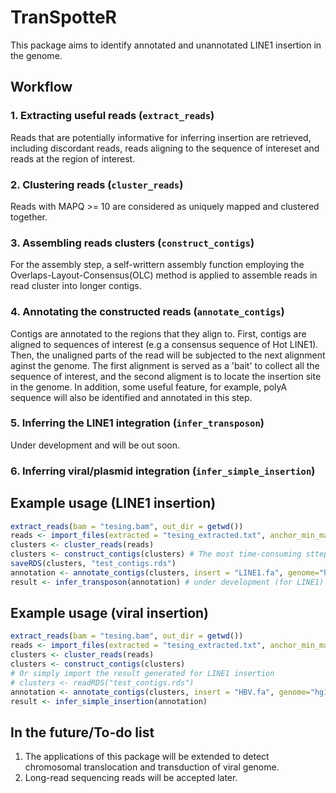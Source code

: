 # TranSpotteR
This package aims to identify annotated and unannotated LINE1 insertion in the genome.

## Workflow
### 1. Extracting useful reads (`extract_reads`)
Reads that are potentially informative for inferring insertion are retrieved, including discordant reads, reads aligning to the sequence of intereset and reads at the region of interest.

### 2. Clustering reads (`cluster_reads`)
Reads with MAPQ >= 10 are considered as uniquely mapped and clustered together.

### 3. Assembling reads clusters (`construct_contigs`)
For the assembly step, a self-writtern assembly function employing the Overlaps-Layout-Consensus(OLC) method is applied to assemble reads in read cluster into longer contigs.

### 4. Annotating the constructed reads (`annotate_contigs`)
Contigs are annotated to the regions that they align to.
First, contigs are aligned to sequences of interest (e.g a consensus sequence of Hot LINE1).
Then, the unaligned parts of the read will be subjected to the next alignment aginst the genome.
The first alignment is served as a 'bait' to collect all the sequence of interest, and the second aligment is to locate the insertion site in the genome.
In addition, some useful feature, for example, polyA sequence will also be identified and annotated in this step.

### 5. Inferring the LINE1 integration (`infer_transposon`)
Under development and will be out soon.

### 6. Inferring viral/plasmid integration (`infer_simple_insertion`)

## Example usage (LINE1 insertion)
```r
extract_reads(bam = "tesing.bam", out_dir = getwd())
reads <- import_files(extracted = "tesing_extracted.txt", anchor_min_mapq = 10)
clusters <- cluster_reads(reads)
clusters <- construct_contigs(clusters) # The most time-consuming sttep;saving the result is recommended
saveRDS(clusters, "test_contigs.rds")
annotation <- annotate_contigs(clusters, insert = "LINE1.fa", genome="hg19.fa")
result <- infer_transposon(annotation) # under development (for LINE1)
```

## Example usage (viral insertion)
```r
extract_reads(bam = "tesing.bam", out_dir = getwd())
reads <- import_files(extracted = "tesing_extracted.txt", anchor_min_mapq = 10)
clusters <- cluster_reads(reads)
clusters <- construct_contigs(clusters)
# Or simply import the result generated for LINE1 insertion
# clusters <- readRDS("test_contigs.rds")
annotation <- annotate_contigs(clusters, insert = "HBV.fa", genome="hg19.fa")
result <- infer_simple_insertion(annotation)
```

## In the future/To-do list
1. The applications of this package will be extended to detect chromosomal translocation and transduction of viral genome.
2. Long-read sequencing reads will be accepted later.
